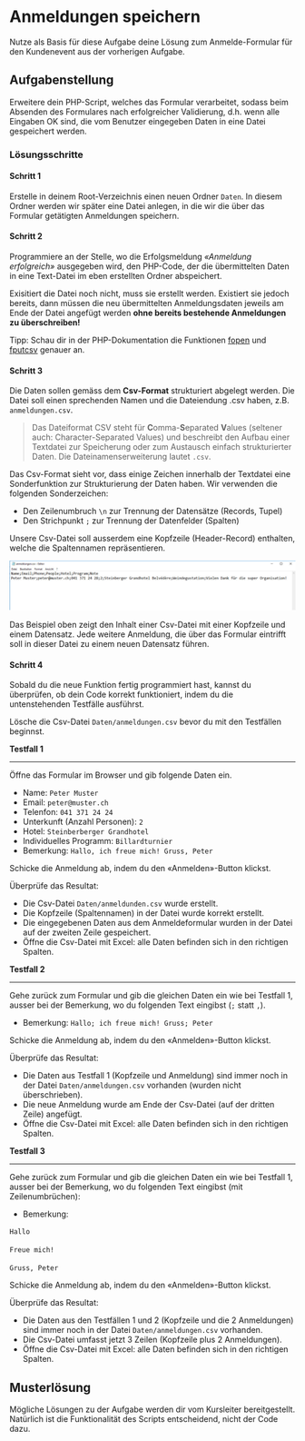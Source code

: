 # Anmeldungen speichern

Nutze als Basis für diese Aufgabe deine Lösung zum Anmelde-Formular für den Kundenevent aus der vorherigen Aufgabe. 

## Aufgabenstellung

Erweitere dein PHP-Script, welches das Formular verarbeitet, sodass beim Absenden des Formulares nach erfolgreicher Validierung, d.h. wenn alle Eingaben OK sind, die vom Benutzer eingegeben Daten in eine Datei gespeichert werden.

### Lösungsschritte

#### Schritt 1 

Erstelle in deinem Root-Verzeichnis einen neuen Ordner `Daten`. In diesem Ordner werden wir später eine Datei anlegen, in die wir die über das Formular getätigten Anmeldungen speichern.

#### Schritt 2

Programmiere an der Stelle, wo die Erfolgsmeldung _«Anmeldung erfolgreich»_ ausgegeben wird, den PHP-Code, der die übermittelten Daten in eine Text-Datei im eben erstellten Ordner abspeichert. 

Exisitiert die Datei noch nicht, muss sie erstellt werden. Existiert sie jedoch bereits, dann müssen die neu übermittelten Anmeldungsdaten jeweils am Ende der Datei angefügt werden **ohne bereits bestehende Anmeldungen zu überschreiben!** 

Tipp: Schau dir in der PHP-Dokumentation die Funktionen [fopen](http://php.net/manual/de/function.fopen.php) und [fputcsv](https://www.php.net/manual/en/function.fputcsv.php) genauer an.

#### Schritt 3

Die Daten sollen gemäss dem **Csv-Format** strukturiert abgelegt werden. Die  Datei soll einen sprechenden Namen und die Dateiendung .csv haben, z.B. `anmeldungen.csv`.

> Das Dateiformat CSV steht für  **C**omma-**S**eparated **V**alues (seltener auch: Character-Separated Values) und beschreibt den Aufbau einer Textdatei zur Speicherung oder zum Austausch einfach strukturierter Daten. Die Dateinamenserweiterung lautet `.csv`. 

Das Csv-Format sieht vor, dass einige Zeichen innerhalb der Textdatei eine Sonderfunktion zur Strukturierung der Daten haben. Wir verwenden die folgenden Sonderzeichen:  

* Den Zeilenumbruch `\n` zur Trennung der Datensätze (Records, Tupel)
* Den Strichpunkt `;` zur Trennung der Datenfelder (Spalten) 

Unsere Csv-Datei soll ausserdem eine Kopfzeile (Header-Record) enthalten, welche die Spaltennamen repräsentieren. 

![Beispiel einer csv-Datei](res/01.jpg)

 Das Beispiel oben zeigt den Inhalt einer Csv-Datei mit einer Kopfzeile und einem Datensatz. Jede weitere Anmeldung, die über das Formular eintrifft soll in dieser Datei zu einem neuen Datensatz führen.

#### Schritt 4

Sobald du die neue Funktion fertig programmiert hast, kannst du überprüfen, ob dein Code korrekt funktioniert, indem du die untenstehenden Testfälle ausführst. 

Lösche die Csv-Datei `Daten/anmeldungen.csv` bevor du mit den Testfällen beginnst. 

**Testfall 1**

--- 

Öffne das Formular im Browser und gib folgende Daten ein.

* Name: ```Peter Muster```
* Email: ```peter@muster.ch``` 
* Telenfon: ```041 371 24 24```
* Unterkunft (Anzahl Personen): ```2``` 
* Hotel: ```Steinberberger Grandhotel``` 
* Individuelles Programm: ```Billardturnier``` 
* Bemerkung: ```Hallo, ich freue mich! Gruss, Peter```

Schicke die Anmeldung ab, indem du den «Anmelden»-Button klickst.

Überprüfe das Resultat:

 * Die Csv-Datei `Daten/anmeldunden.csv` wurde erstellt. 
 * Die Kopfzeile (Spaltennamen) in der Datei wurde korrekt erstellt. 
 * Die eingegebenen Daten aus dem Anmeldeformular wurden in der Datei auf der zweiten Zeile gespeichert.
 * Öffne die Csv-Datei mit Excel: alle Daten befinden sich in den richtigen Spalten. 

 **Testfall 2**

--- 

Gehe zurück zum Formular und gib die gleichen Daten ein wie bei Testfall 1, ausser bei der Bemerkung, wo du folgenden Text eingibst (`;` statt `,`). 

* Bemerkung: ```Hallo; ich freue mich! Gruss; Peter```

Schicke die Anmeldung ab, indem du den «Anmelden»-Button klickst.

Überprüfe das Resultat:

 * Die Daten aus Testfall 1 (Kopfzeile und Anmeldung) sind immer noch in der Datei `Daten/anmeldungen.csv` vorhanden (wurden nicht überschrieben).  
 * Die neue Anmeldung wurde am Ende der Csv-Datei (auf der dritten Zeile) angefügt.
 * Öffne die Csv-Datei mit Excel: alle Daten befinden sich in den richtigen Spalten. 

 **Testfall 3**

--- 

Gehe zurück zum Formular und gib die gleichen Daten ein wie bei Testfall 1, ausser bei der Bemerkung, wo du folgenden Text eingibst (mit Zeilenumbrüchen): 

* Bemerkung: 
```
Hallo 
   
Freue mich! 
   
Gruss, Peter
```

Schicke die Anmeldung ab, indem du den «Anmelden»-Button klickst.

Überprüfe das Resultat:

 * Die Daten aus den Testfällen 1 und 2  (Kopfzeile und die 2 Anmeldungen) sind immer noch in der Datei `Daten/anmeldungen.csv` vorhanden.  
 * Die Csv-Datei umfasst jetzt 3 Zeilen (Kopfzeile plus 2 Anmeldungen).
 * Öffne die Csv-Datei mit Excel: alle Daten befinden sich in den richtigen Spalten. 

## Musterlösung

Mögliche Lösungen zu der Aufgabe werden dir vom Kursleiter bereitgestellt. Natürlich ist die Funktionalität des Scripts entscheidend, nicht der Code dazu.
